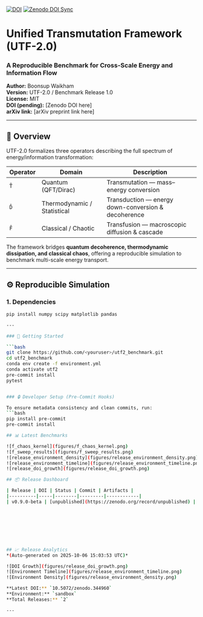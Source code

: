 [![DOI](https://sandbox.zenodo.org/badge/DOI/10.5072/zenodo.344960.svg)](https://doi.org/10.5072/zenodo.344960)
[![Zenodo DOI Sync](https://github.com/YOURUSER/utfv2/actions/workflows/zenodo_sync.yaml/badge.svg)](https://github.com/YOURUSER/utfv2/actions/workflows/zenodo_sync.yaml)



# Unified Transmutation Framework (UTF-2.0)
### A Reproducible Benchmark for Cross-Scale Energy and Information Flow

**Author:** Boonsup Waikham  
**Version:** UTF-2.0 / Benchmark Release 1.0  
**License:** MIT  
**DOI (pending):** [Zenodo DOI here]  
**arXiv link:** [arXiv preprint link here]

---

## 🧩 Overview

UTF-2.0 formalizes three operators describing the full spectrum of energy/information transformation:

| Operator | Domain | Description |
|-----------|---------|-------------|
| `T̂` | Quantum (QFT/Dirac) | Transmutation — mass–energy conversion |
| `D̂` | Thermodynamic / Statistical | Transduction — energy down-conversion & decoherence |
| `F̂` | Classical / Chaotic | Transfusion — macroscopic diffusion & cascade |

The framework bridges **quantum decoherence, thermodynamic dissipation, and classical chaos**, offering a reproducible simulation to benchmark multi-scale energy transport.

---

## ⚙️ Reproducible Simulation

### 1. Dependencies
```bash
pip install numpy scipy matplotlib pandas

---

### 🚀 Getting Started

```bash
git clone https://github.com/<youruser>/utf2_benchmark.git
cd utf2_benchmark
conda env create -f environment.yml
conda activate utf2
pre-commit install
pytest


### 🔒 Developer Setup (Pre-Commit Hooks)

To ensure metadata consistency and clean commits, run:
```bash
pip install pre-commit
pre-commit install

## 📊 Latest Benchmarks

![f_chaos_kernel](figures/f_chaos_kernel.png)
![f_sweep_results](figures/f_sweep_results.png)
![release_environment_density](figures/release_environment_density.png)
![release_environment_timeline](figures/release_environment_timeline.png)
![release_doi_growth](figures/release_doi_growth.png)

## 📦 Release Dashboard

| Release | DOI | Status | Commit | Artifacts |
|----------|-----|--------|---------|------------|
| v0.9.0-beta | [unpublished](https://zenodo.org/record/unpublished) | ![](https://img.shields.io/badge/UNKNOWN-DOI-gray?logo=zenodo) | [`e22c218`](https://github.com/${ github.repository }/commit/e22c218) | [f_chaos_kernel.png](./figures\f_chaos_kernel.png) / [f_sweep_results.png](./figures\f_sweep_results.png) / [f_sweep_results.csv](./data\f_sweep_results.csv) |








## 📈 Release Analytics  
*(Auto-generated on 2025-10-06 15:03:53 UTC)*  

![DOI Growth](figures/release_doi_growth.png)  
![Environment Timeline](figures/release_environment_timeline.png)  
![Environment Density](figures/release_environment_density.png)  

**Latest DOI:** `10.5072/zenodo.344960`  
**Environment:** `sandbox`  
**Total Releases:** `2`  

---




